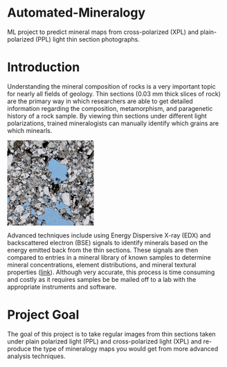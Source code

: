 # Automated-Mineralogy
ML project to predict mineral maps from cross-polarized (XPL) and plain-polarized (PPL) light thin section photographs.

# Introduction
Understanding the mineral composition of rocks is a very important topic for nearly all fields of geology. Thin sections (0.03 mm thick slices of rock) are the primary way in which researchers are able to get detailed information regarding the composition, metamorphism, and paragenetic history of a rock sample. By viewing thin sections under different light polarizations, trained mineralogists can manually identify which grains are which minearls. 

<img align="center" src='/Images/image.jpg'>

Advanced techniques include using Energy Dispersive X-ray (EDX) and backscattered electron (BSE) signals to identify minerals based on the energy emitted back from the thin sections. These signals are then compared to entries in a mineral library of known samples to determine mineral concentrations, element distributions, and mineral textural properties ([link](https://www.sgs.com/en/campaigns/tima-x-automated-mineralogy-system#:~:text=How%20It%20Works,entries%20in%20a%20mineral%20library.)). Although very accurate, this process is time consuming and costly as it requires samples be be mailed off to a lab with the appropriate instruments and software.

# Project Goal
The goal of this project is to take regular images from thin sections taken under plain polarized light (PPL) and cross-polarized light (XPL) and re-produce the type of mineralogy maps you would get from more advanced analysis techniques.
